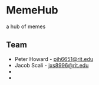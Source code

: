 # MemeHub
a hub of memes

## Team
- Peter Howard - pjh6651@rit.edu
- Jacob Scali - jxs8996@rit.edu
-
-
